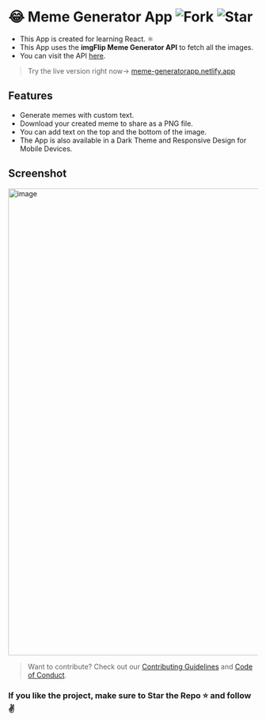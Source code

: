 # 😂 Meme Generator App ![Fork](https://img.shields.io/github/forks/Pritam0077/Meme-Generator-App.svg) ![Star](https://img.shields.io/github/stars/Pritam0077/Meme-Generator-App.svg)

- This App is created for learning React. ⚛️
- This App uses the **imgFlip Meme Generator API** to fetch all the images.
- You can visit the API [here](https://imgflip.com/api).

> Try the live version right now-> [meme-generatorapp.netlify.app](https://meme-generatorapp.netlify.app)

## Features

- Generate memes with custom text.
- Download your created meme to share as a PNG file.
- You can add text on the top and the bottom of the image.
- The App is also available in a Dark Theme and Responsive Design for Mobile Devices.

## Screenshot

<img width="944" alt="image" src="https://user-images.githubusercontent.com/89348093/185145454-72eff230-bc81-4514-a33b-2f0908695a99.png">

> Want to contribute? Check out our [Contributing Guidelines](https://github.com/Pritam0077/Meme-Generator-App/blob/main/CONTRIBUTING.md) and [Code of Conduct](https://github.com/Pritam0077/Meme-Generator-App/blob/main/CODE_OF_CONDUCT.md).
  
### If you like the project, make sure to Star the Repo ⭐ and follow ✌️
